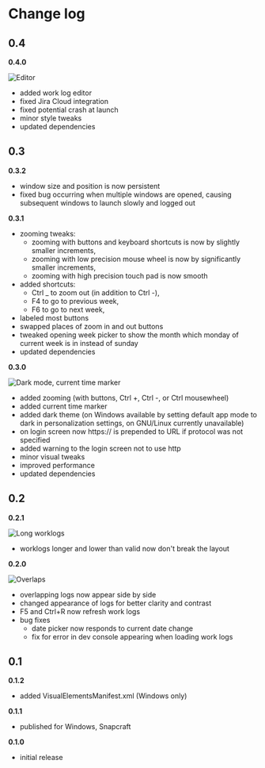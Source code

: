 # Change log

## 0.4

**0.4.0**

![Editor](https://raw.githubusercontent.com/piotrmski/plaid/master/changelog-screenshots/editor.png)

- added work log editor
- fixed Jira Cloud integration
- fixed potential crash at launch
- minor style tweaks
- updated dependencies

## 0.3

**0.3.2**

- window size and position is now persistent
- fixed bug occurring when multiple windows are opened, causing subsequent windows to launch slowly and logged out

**0.3.1**

- zooming tweaks:
  - zooming with buttons and keyboard shortcuts is now by slightly smaller increments,
  - zooming with low precision mouse wheel is now by significantly smaller increments,
  - zooming with high precision touch pad is now smooth
- added shortcuts:
  - Ctrl _ to zoom out (in addition to Ctrl -),
  - F4 to go to previous week,
  - F6 to go to next week,
- labeled most buttons
- swapped places of zoom in and out buttons
- tweaked opening week picker to show the month which monday of current week is in instead of sunday
- updated dependencies

**0.3.0**

![Dark mode, current time marker](https://raw.githubusercontent.com/piotrmski/plaid/master/changelog-screenshots/0.3.png)

- added zooming (with buttons, Ctrl +, Ctrl -, or Ctrl mousewheel)
- added current time marker
- added dark theme (on Windows available by setting default app mode to dark in personalization settings, on GNU/Linux currently unavailable)
- on login screen now https:// is prepended to URL if protocol was not specified
- added warning to the login screen not to use http
- minor visual tweaks
- improved performance
- updated dependencies

## 0.2

**0.2.1**

![Long worklogs](https://raw.githubusercontent.com/piotrmski/plaid/master/changelog-screenshots/long-logs.png)

- worklogs longer and lower than valid now don't break the layout

**0.2.0**

![Overlaps](https://raw.githubusercontent.com/piotrmski/plaid/master/changelog-screenshots/overlap.png)

- overlapping logs now appear side by side
- changed appearance of logs for better clarity and contrast
- F5 and Ctrl+R now refresh work logs
- bug fixes
  - date picker now responds to current date change
  - fix for error in dev console appearing when loading work logs

## 0.1

**0.1.2**

- added VisualElementsManifest.xml (Windows only)

**0.1.1**

- published for Windows, Snapcraft

**0.1.0**

- initial release
